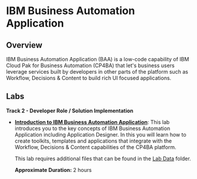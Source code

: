 # IBM Business Automation Application

## Overview

IBM Business Automation Application (BAA) is a low-code capability of IBM Cloud Pak for Business Automation (CP4BA) that let's business users leverage services built by developers in other parts of the platform such as Workflow, Decisions & Content to build rich UI focused applications.

## Labs

**Track 2 - Developer Role / Solution Implementation**

- **<a href="Lab%20Guide%20-%20Introduction%20to%20IBM%20Business%20Automation%20Application.pdf" target="_blank">Introduction to IBM Business Automation Application</a>**: This lab introduces you to the key concepts of IBM Business Automation Application including Application Designer. In this you will learn how to create toolkits, templates and applications that integrate with the Workflow, Decisions & Content capabilities of the CP4BA platform.

    This lab requires additional files that can be found in the <a href="https://github.com/IBM/cp4ba-labs/tree/main/24.0.0/Business%20Automation%20Application/Lab%20Data" target="_blank">Lab Data</a> folder.

  **Approximate Duration:** 2 hours
